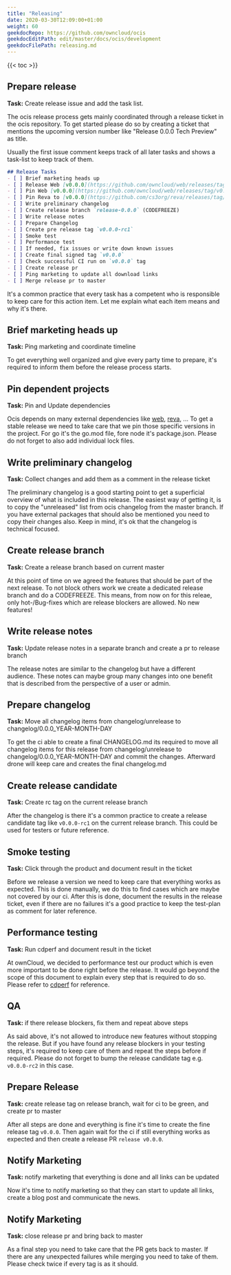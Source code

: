 ```yaml
---
title: "Releasing"
date: 2020-03-30T12:09:00+01:00
weight: 60
geekdocRepo: https://github.com/owncloud/ocis
geekdocEditPath: edit/master/docs/ocis/development
geekdocFilePath: releasing.md
---
```


{{< toc >}}

## Prepare release
**Task:** Create release issue and add the task list. 

The ocis release process gets mainly coordinated through a release ticket in the ocis repository.
To get started please do so by creating a ticket that mentions the upcoming version number like "Release 0.0.0 Tech Preview" as title.

Usually the first issue comment keeps track of all later tasks and shows a task-list to keep track of them.

```markdown
## Release Tasks
- [ ] Brief marketing heads up
- [ ] Release Web [v0.0.0](https://github.com/owncloud/web/releases/tag/v0.0.0)
- [ ] Pin Web [v0.0.0](https://github.com/owncloud/web/releases/tag/v0.0.0) in ocis
- [ ] Pin Reva to [v0.0.0](https://github.com/cs3org/reva/releases/tag/v0.0.0) in ocis
- [ ] Write preliminary changelog
- [ ] Create release branch `release-0.0.0` (CODEFREEZE)
- [ ] Write release notes
- [ ] Prepare Changelog
- [ ] Create pre release tag `v0.0.0-rc1`
- [ ] Smoke test
- [ ] Performance test
- [ ] If needed, fix issues or write down known issues
- [ ] Create final signed tag `v0.0.0`
- [ ] Check successful CI run on `v0.0.0` tag
- [ ] Create release pr
- [ ] Ping marketing to update all download links
- [ ] Merge release pr to master
```

It's a common practice that every task has a competent who is responsible to keep care for this action item.
Let me explain what each item means and why it's there.

## Brief marketing heads up
**Task:** Ping marketing and coordinate timeline

To get everything well organized and give every party time to prepare, it's required to inform them before the release process starts.

## Pin dependent projects
**Task:** Pin and Update dependencies

Ocis depends on many external dependencies like [web](https://github.com/owncloud/web), [reva](https://github.com/cs3org/reva), ...
To get a stable release we need to take care that we pin those specific versions in the project. For go it's the go.mod file, fore node it's package.json. 
Please do not forget to also add individual lock files.

## Write preliminary changelog
**Task:** Collect changes and add them as a comment in the release ticket

The preliminary changelog is a good starting point to get a superficial overview of what is included in this release.
The easiest way of getting it, is to copy the "unreleased" list from ocis changelog from the master branch.
If you have external packages that should also be mentioned you need to copy their changes also.
Keep in mind, it's ok that the changelog is technical focused.

## Create release branch
**Task:** Create a release branch based on current master

At this point of time on we agreed the features that should be part of the next release.
To not block others work we create a dedicated release branch and do a CODEFREEZE.
This means, from now on for this releae, only hot-/Bug-fixes which are release blockers are allowed.
No new features!  

## Write release notes
**Task:** Update release notes in a separate branch and create a pr to release branch

The release notes are similar to the changelog but have a different audience.
These notes can maybe group many changes into one benefit that is described from the perspective of a user or admin.

## Prepare changelog
**Task:** Move all changelog items from changelog/unrelease to changelog/0.0.0_YEAR-MONTH-DAY

To get the ci able to create a final CHANGELOG.md its required to move all changelog items for this release from changelog/unrelease to changelog/0.0.0_YEAR-MONTH-DAY and commit the changes.
Afterward drone will keep care and creates the final changelog.md

## Create release candidate
**Task:** Create rc tag on the current release branch

After the changelog is there it's a common practice to create a release candidate tag like `v0.0.0-rc1` on the current release branch.
This could be used for testers or future reference.

## Smoke testing
**Task:** Click through the product and document result in the ticket 

Before we release a version we need to keep care that everything works as expected.
This is done manually, we do this to find cases which are maybe not covered by our ci.
After this is done, document the results in the release ticket, even if there are no failures it's a good practice to keep the test-plan as comment for later reference.

## Performance testing
**Task:** Run cdperf and document result in the ticket

At ownCloud, we decided to performance test our product which is even more important to be done right before the release.
It would go beyond the scope of this document to explain every step that is required to do so.
Please refer to [cdperf](https://github.com/owncloud/cdperf) for reference.   

## QA
**Task:** if there release blockers, fix them and repeat above steps

As said above, it's not allowed to introduce new features without stopping the release.
But if you have found any release blockers in your testing steps, it's required to keep care of them and repeat the steps before if required.
Please do not forget to bump the release candidate tag e.g. `v0.0.0-rc2` in this case.

## Prepare Release
**Task:** create release tag on release branch, wait for ci to be green, and create pr to master

After all steps are done and everything is fine it's time to create the fine release tag `v0.0.0`.
Then again wait for the ci if still everything works as expected and then create a release PR `release v0.0.0`.

## Notify Marketing
**Task:** notify marketing that everything is done and all links can be updated

Now it's time to notify marketing so that they can start to update all links, create a blog post and communicate the news.

## Notify Marketing
**Task:** close release pr and bring back to master

As a final step you need to take care that the PR gets back to master.
If there are any unexpected failures while merging you need to take of them. Please check twice if every tag is as it should.